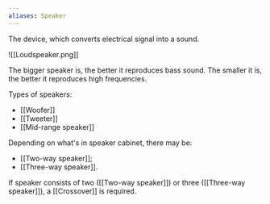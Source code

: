 ```yaml
---
aliases: Speaker
---
```


The device, which converts electrical signal into a sound.

![[Loudspeaker.png]]

The bigger speaker is, the better it reproduces bass sound.
The smaller it is, the better it reproduces high frequencies.

Types of speakers:
- [[Woofer]]
- [[Tweeter]]
- [[Mid-range speaker]]

Depending on what's in speaker cabinet, there may be:
- [[Two-way speaker]];
- [[Three-way speaker]].

If speaker consists of two ([[Two-way speaker]]) or three ([[Three-way speaker]]), a [[Crossover]] is required.




